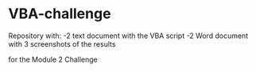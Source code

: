 # VBA-challenge

Repository with:
-2 text document with the VBA script 
-2 Word document with 3 screenshots of the results

for the Module 2 Challenge
